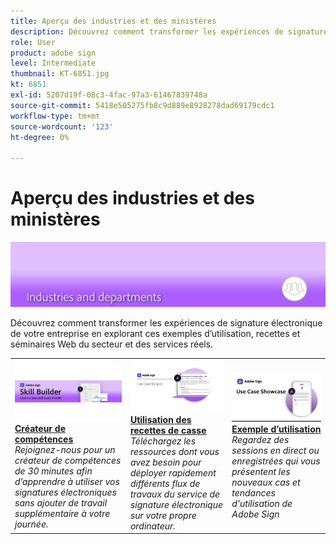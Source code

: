 ```yaml
---
title: Aperçu des industries et des ministères
description: Découvrez comment transformer les expériences de signature électronique des clients et des employés grâce à ces exemples d’utilisation, recettes et webinaires de l’industrie et du service réels.
role: User
product: adobe sign
level: Intermediate
thumbnail: KT-6851.jpg
kt: 6851
exl-id: 5207d19f-08c3-4fac-97a3-61467839748a
source-git-commit: 5418e505275fb8c9d889e8928278dad69179cdc1
workflow-type: tm+mt
source-wordcount: '123'
ht-degree: 0%

---
```


# Aperçu des industries et des ministères

![Image de l&#39;industrie Adobe Sign](../assets/Hero-Industry.png)

Découvrez comment transformer les expériences de signature électronique de votre entreprise en explorant ces exemples d’utilisation, recettes et séminaires Web du secteur et des services réels.

<table style="table-layout:fixed">
<tr>
  <td>
    <a href="innovation-series.md">
      <img alt="Créateur de compétences" src="../assets/SB_1280.jpg" />
    </a>
    <div>
    <a href="innovation-series.md"><strong>Créateur de compétences</strong></a>
    </div>
    <em>Rejoignez-nous pour un créateur de compétences de 30 minutes afin d’apprendre à utiliser vos signatures électroniques sans ajouter de travail supplémentaire à votre journée.</em>
    <br>
  </td>
  <td>
    <a href="recipes.md">
      <img alt="Utilisation des recettes par cas" src="../assets/Expand_RecipeR.png" />
    </a>
    <div>
    <a href="recipes.md"><strong>Utilisation des recettes de casse</strong></a>
    </div>
    <em>Téléchargez les ressources dont vous avez besoin pour déployer rapidement différents flux de travaux du service de signature électronique sur votre propre ordinateur.</em>
    <br>
  </td>
  <td>
    <a href="use-case-showcase.md">
      <img alt="Exemple d’utilisation" src="../assets/UseCaseShowcaseR.png" />
    </a>
    <div>
    <a href="use-case-showcase.md"><strong>Exemple d’utilisation</strong></a>
    </div>
    <em>Regardez des sessions en direct ou enregistrées qui vous présentent les nouveaux cas et tendances d'utilisation de Adobe Sign</em>
    <br>
  </td>
</tr>
</table>
